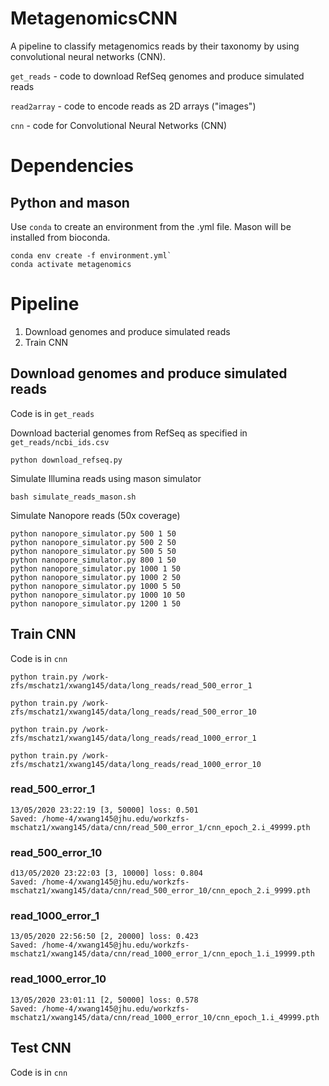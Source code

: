 # MetagenomicsCNN

A pipeline to classify metagenomics reads by their taxonomy by using convolutional neural networks (CNN).

`get_reads` - code to download RefSeq genomes and produce simulated reads

`read2array`  - code to encode reads as 2D arrays ("images")

`cnn` - code for Convolutional Neural Networks (CNN)

# Dependencies

## Python and mason
Use `conda` to create an environment from the .yml file. Mason will be installed from bioconda.
```
conda env create -f environment.yml`
conda activate metagenomics
```

# Pipeline

1. Download genomes and produce simulated reads
2. Train CNN

## Download genomes and produce simulated reads
Code is in `get_reads`

Download bacterial genomes from RefSeq as specified in `get_reads/ncbi_ids.csv`
```
python download_refseq.py
```

Simulate Illumina reads using mason simulator
```
bash simulate_reads_mason.sh
```

Simulate Nanopore reads (50x coverage)
```
python nanopore_simulator.py 500 1 50
python nanopore_simulator.py 500 2 50
python nanopore_simulator.py 500 5 50
python nanopore_simulator.py 800 1 50
python nanopore_simulator.py 1000 1 50
python nanopore_simulator.py 1000 2 50
python nanopore_simulator.py 1000 5 50
python nanopore_simulator.py 1000 10 50
python nanopore_simulator.py 1200 1 50
```

## Train CNN
Code is in `cnn`
```
python train.py /work-zfs/mschatz1/xwang145/data/long_reads/read_500_error_1

python train.py /work-zfs/mschatz1/xwang145/data/long_reads/read_500_error_10

python train.py /work-zfs/mschatz1/xwang145/data/long_reads/read_1000_error_1

python train.py /work-zfs/mschatz1/xwang145/data/long_reads/read_1000_error_10
```
### read_500_error_1
```
13/05/2020 23:22:19 [3, 50000] loss: 0.501
Saved: /home-4/xwang145@jhu.edu/workzfs-mschatz1/xwang145/data/cnn/read_500_error_1/cnn_epoch_2.i_49999.pth
```

### read_500_error_10
```
d13/05/2020 23:22:03 [3, 10000] loss: 0.804
Saved: /home-4/xwang145@jhu.edu/workzfs-mschatz1/xwang145/data/cnn/read_500_error_10/cnn_epoch_2.i_9999.pth
```

### read_1000_error_1
```
13/05/2020 22:56:50 [2, 20000] loss: 0.423
Saved: /home-4/xwang145@jhu.edu/workzfs-mschatz1/xwang145/data/cnn/read_1000_error_1/cnn_epoch_1.i_19999.pth
```

### read_1000_error_10
```
13/05/2020 23:01:11 [2, 50000] loss: 0.578
Saved: /home-4/xwang145@jhu.edu/workzfs-mschatz1/xwang145/data/cnn/read_1000_error_10/cnn_epoch_1.i_49999.pth
```

## Test CNN
Code is in `cnn`
```

```
